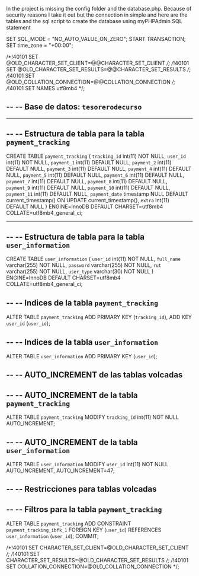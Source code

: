 In the project is missing the config folder and the database.php.
Because of security reasons I take it out but the connection in simple and here are the tables and the sql script to create the database using myPHPAdmin
SQL statement

SET SQL_MODE = "NO_AUTO_VALUE_ON_ZERO";
START TRANSACTION;
SET time_zone = "+00:00";


/*!40101 SET @OLD_CHARACTER_SET_CLIENT=@@CHARACTER_SET_CLIENT */;
/*!40101 SET @OLD_CHARACTER_SET_RESULTS=@@CHARACTER_SET_RESULTS */;
/*!40101 SET @OLD_COLLATION_CONNECTION=@@COLLATION_CONNECTION */;
/*!40101 SET NAMES utf8mb4 */;

--
-- Base de datos: `tesorerodecurso`
--

-- --------------------------------------------------------

--
-- Estructura de tabla para la tabla `payment_tracking`
--

CREATE TABLE `payment_tracking` (
  `tracking_id` int(11) NOT NULL,
  `user_id` int(11) NOT NULL,
  `payment_1` int(11) DEFAULT NULL,
  `payment_2` int(11) DEFAULT NULL,
  `payment_3` int(11) DEFAULT NULL,
  `payment_4` int(11) DEFAULT NULL,
  `payment_5` int(11) DEFAULT NULL,
  `payment_6` int(11) DEFAULT NULL,
  `payment_7` int(11) DEFAULT NULL,
  `payment_8` int(11) DEFAULT NULL,
  `payment_9` int(11) DEFAULT NULL,
  `payment_10` int(11) DEFAULT NULL,
  `payment_11` int(11) DEFAULT NULL,
  `payment_date` timestamp NULL DEFAULT current_timestamp() ON UPDATE current_timestamp(),
  `extra` int(11) DEFAULT NULL
) ENGINE=InnoDB DEFAULT CHARSET=utf8mb4 COLLATE=utf8mb4_general_ci;

-- --------------------------------------------------------

--
-- Estructura de tabla para la tabla `user_information`
--

CREATE TABLE `user_information` (
  `user_id` int(11) NOT NULL,
  `full_name` varchar(255) NOT NULL,
  `password` varchar(255) NOT NULL,
  `rut` varchar(255) NOT NULL,
  `user_type` varchar(30) NOT NULL
) ENGINE=InnoDB DEFAULT CHARSET=utf8mb4 COLLATE=utf8mb4_general_ci;

--
-- Indices de la tabla `payment_tracking`
--
ALTER TABLE `payment_tracking`
  ADD PRIMARY KEY (`tracking_id`),
  ADD KEY `user_id` (`user_id`);

--
-- Indices de la tabla `user_information`
--
ALTER TABLE `user_information`
  ADD PRIMARY KEY (`user_id`);

--
-- AUTO_INCREMENT de las tablas volcadas
--

--
-- AUTO_INCREMENT de la tabla `payment_tracking`
--
ALTER TABLE `payment_tracking`
  MODIFY `tracking_id` int(11) NOT NULL AUTO_INCREMENT;

--
-- AUTO_INCREMENT de la tabla `user_information`
--
ALTER TABLE `user_information`
  MODIFY `user_id` int(11) NOT NULL AUTO_INCREMENT, AUTO_INCREMENT=47;

--
-- Restricciones para tablas volcadas
--

--
-- Filtros para la tabla `payment_tracking`
--
ALTER TABLE `payment_tracking`
  ADD CONSTRAINT `payment_tracking_ibfk_1` FOREIGN KEY (`user_id`) REFERENCES `user_information` (`user_id`);
COMMIT;

/*!40101 SET CHARACTER_SET_CLIENT=@OLD_CHARACTER_SET_CLIENT */;
/*!40101 SET CHARACTER_SET_RESULTS=@OLD_CHARACTER_SET_RESULTS */;
/*!40101 SET COLLATION_CONNECTION=@OLD_COLLATION_CONNECTION */;
